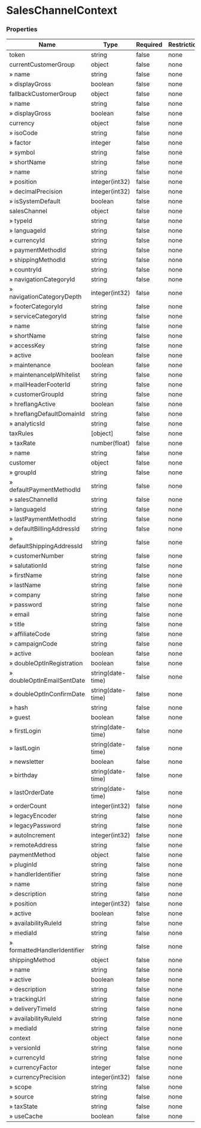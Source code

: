 
# SalesChannelContext

### Properties

|Name|Type|Required|Restrictions|Description|
|---|---|---|---|---|
|token|string|false|none|none|
|currentCustomerGroup|object|false|none|none|
|» name|string|false|none|none|
|» displayGross|boolean|false|none|none|
|fallbackCustomerGroup|object|false|none|none|
|» name|string|false|none|none|
|» displayGross|boolean|false|none|none|
|currency|object|false|none|none|
|» isoCode|string|false|none|none|
|» factor|integer|false|none|none|
|» symbol|string|false|none|none|
|» shortName|string|false|none|none|
|» name|string|false|none|none|
|» position|integer(int32)|false|none|none|
|» decimalPrecision|integer(int32)|false|none|none|
|» isSystemDefault|boolean|false|none|none|
|salesChannel|object|false|none|none|
|» typeId|string|false|none|none|
|» languageId|string|false|none|none|
|» currencyId|string|false|none|none|
|» paymentMethodId|string|false|none|none|
|» shippingMethodId|string|false|none|none|
|» countryId|string|false|none|none|
|» navigationCategoryId|string|false|none|none|
|» navigationCategoryDepth|integer(int32)|false|none|none|
|» footerCategoryId|string|false|none|none|
|» serviceCategoryId|string|false|none|none|
|» name|string|false|none|none|
|» shortName|string|false|none|none|
|» accessKey|string|false|none|none|
|» active|boolean|false|none|none|
|» maintenance|boolean|false|none|none|
|» maintenanceIpWhitelist|string|false|none|none|
|» mailHeaderFooterId|string|false|none|none|
|» customerGroupId|string|false|none|none|
|» hreflangActive|boolean|false|none|none|
|» hreflangDefaultDomainId|string|false|none|none|
|» analyticsId|string|false|none|none|
|taxRules|[object]|false|none|none|
|» taxRate|number(float)|false|none|none|
|» name|string|false|none|none|
|customer|object|false|none|none|
|» groupId|string|false|none|none|
|» defaultPaymentMethodId|string|false|none|none|
|» salesChannelId|string|false|none|none|
|» languageId|string|false|none|none|
|» lastPaymentMethodId|string|false|none|none|
|» defaultBillingAddressId|string|false|none|none|
|» defaultShippingAddressId|string|false|none|none|
|» customerNumber|string|false|none|none|
|» salutationId|string|false|none|none|
|» firstName|string|false|none|none|
|» lastName|string|false|none|none|
|» company|string|false|none|none|
|» password|string|false|none|none|
|» email|string|false|none|none|
|» title|string|false|none|none|
|» affiliateCode|string|false|none|none|
|» campaignCode|string|false|none|none|
|» active|boolean|false|none|none|
|» doubleOptInRegistration|boolean|false|none|none|
|» doubleOptInEmailSentDate|string(date-time)|false|none|none|
|» doubleOptInConfirmDate|string(date-time)|false|none|none|
|» hash|string|false|none|none|
|» guest|boolean|false|none|none|
|» firstLogin|string(date-time)|false|none|none|
|» lastLogin|string(date-time)|false|none|none|
|» newsletter|boolean|false|none|none|
|» birthday|string(date-time)|false|none|none|
|» lastOrderDate|string(date-time)|false|none|none|
|» orderCount|integer(int32)|false|none|none|
|» legacyEncoder|string|false|none|none|
|» legacyPassword|string|false|none|none|
|» autoIncrement|integer(int32)|false|none|none|
|» remoteAddress|string|false|none|none|
|paymentMethod|object|false|none|none|
|» pluginId|string|false|none|none|
|» handlerIdentifier|string|false|none|none|
|» name|string|false|none|none|
|» description|string|false|none|none|
|» position|integer(int32)|false|none|none|
|» active|boolean|false|none|none|
|» availabilityRuleId|string|false|none|none|
|» mediaId|string|false|none|none|
|» formattedHandlerIdentifier|string|false|none|none|
|shippingMethod|object|false|none|none|
|» name|string|false|none|none|
|» active|boolean|false|none|none|
|» description|string|false|none|none|
|» trackingUrl|string|false|none|none|
|» deliveryTimeId|string|false|none|none|
|» availabilityRuleId|string|false|none|none|
|» mediaId|string|false|none|none|
|context|object|false|none|none|
|» versionId|string|false|none|none|
|» currencyId|string|false|none|none|
|» currencyFactor|integer|false|none|none|
|» currencyPrecision|integer(int32)|false|none|none|
|» scope|string|false|none|none|
|» source|string|false|none|none|
|» taxState|string|false|none|none|
|» useCache|boolean|false|none|none|

